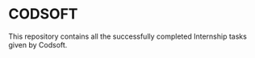 # CODSOFT
This repository contains all the successfully completed Internship tasks given by Codsoft.
